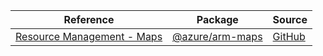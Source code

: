 | Reference | Package | Source |
|---|---|---|
|[Resource Management - Maps](arm-maps-readme.md)|[@azure/arm-maps](https://www.npmjs.com/package/@azure/arm-maps)|[GitHub](https://github.com/Azure/azure-sdk-for-js/blob/main/sdk/maps/arm-maps)|
